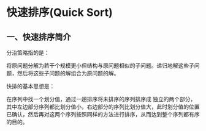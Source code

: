 # 快速排序(Quick Sort)

## 一、快速排序简介

分治策略指的是：

将原问题分解为若干个规模更小但结构与原问题相似的子问题。递归地解这些子问题，然后将这些子问题的解组合为原问题的解。

快排的基本思想是：

在序列中找一个划分值，通过一趟排序将未排序的序列排序成 独立的两个部分，其中左边部分序列都比划分值小，右边部分的序列比划分值大，此时划分值的位置已确认，然后再对这两个序列按照同样的方法进行排序，从而达到整个序列都有序的目的。
